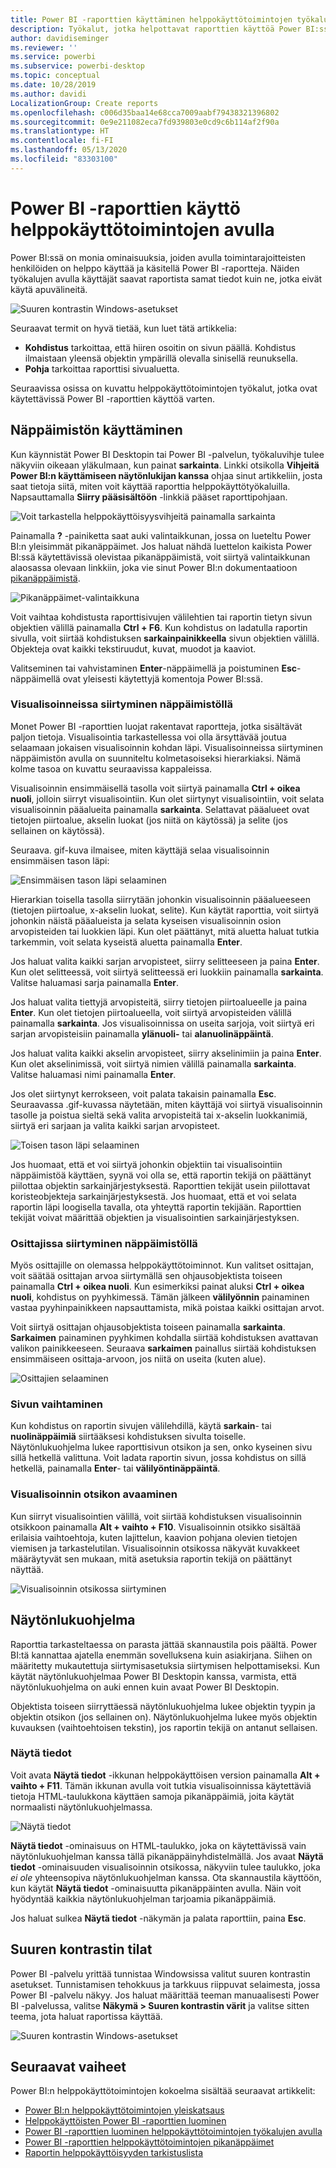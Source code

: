 ```yaml
---
title: Power BI -raporttien käyttäminen helppokäyttötoimintojen työkalujen avulla
description: Työkalut, jotka helpottavat raporttien käyttöä Power BI:ssä
author: davidiseminger
ms.reviewer: ''
ms.service: powerbi
ms.subservice: powerbi-desktop
ms.topic: conceptual
ms.date: 10/28/2019
ms.author: davidi
LocalizationGroup: Create reports
ms.openlocfilehash: c006d35baa14e68cca7009aabf79438321396802
ms.sourcegitcommit: 0e9e211082eca7fd939803e0cd9c6b114af2f90a
ms.translationtype: HT
ms.contentlocale: fi-FI
ms.lasthandoff: 05/13/2020
ms.locfileid: "83303100"
---
```

# <a name="consume-power-bi-reports-by-using-accessibility-features"></a>Power BI -raporttien käyttö helppokäyttötoimintojen avulla
Power BI:ssä on monia ominaisuuksia, joiden avulla toimintarajoitteisten henkilöiden on helppo käyttää ja käsitellä Power BI -raportteja. Näiden työkalujen avulla käyttäjät saavat raportista samat tiedot kuin ne, jotka eivät käytä apuvälineitä.

![Suuren kontrastin Windows-asetukset](media/desktop-accessibility/accessibility-consuming-tools-01.png)

Seuraavat termit on hyvä tietää, kun luet tätä artikkelia:

* **Kohdistus** tarkoittaa, että hiiren osoitin on sivun päällä. Kohdistus ilmaistaan yleensä objektin ympärillä olevalla sinisellä reunuksella.
* **Pohja** tarkoittaa raporttisi sivualuetta.

Seuraavissa osissa on kuvattu helppokäyttötoimintojen työkalut, jotka ovat käytettävissä Power BI -raporttien käyttöä varten.

## <a name="keyboard-navigation"></a>Näppäimistön käyttäminen

Kun käynnistät Power BI Desktopin tai Power BI -palvelun, työkaluvihje tulee näkyviin oikeaan yläkulmaan, kun painat **sarkainta**. Linkki otsikolla **Vihjeitä Power BI:n käyttämiseen näytönlukijan kanssa** ohjaa sinut artikkeliin, josta saat tietoja siitä, miten voit käyttää raporttia helppokäyttötyökaluilla. Napsauttamalla **Siirry pääsisältöön** -linkkiä pääset raporttipohjaan.

![Voit tarkastella helppokäyttöisyysvihjeitä painamalla sarkainta](media/desktop-accessibility/accessibility-consuming-tools-02.png)

Painamalla **?** -painiketta saat auki valintaikkunan, jossa on lueteltu Power BI:n yleisimmät pikanäppäimet. Jos haluat nähdä luettelon kaikista Power BI:ssä käytettävissä olevistaa pikanäppäimistä, voit siirtyä valintaikkunan alaosassa olevaan linkkiin, joka vie sinut Power BI:n dokumentaatioon [pikanäppäimistä](desktop-accessibility-keyboard-shortcuts.md).

![Pikanäppäimet-valintaikkuna](media/desktop-accessibility/accessibility-consuming-tools-03.png)

Voit vaihtaa kohdistusta raporttisivujen välilehtien tai raportin tietyn sivun objektien välillä painamalla **Ctrl + F6**. Kun kohdistus on ladatulla raportin sivulla, voit siirtää kohdistuksen **sarkainpainikkeella** sivun objektien välillä. Objekteja ovat kaikki tekstiruudut, kuvat, muodot ja kaaviot. 

Valitseminen tai vahvistaminen **Enter**-näppäimellä ja poistuminen **Esc**-näppäimellä ovat yleisesti käytettyjä komentoja Power BI:ssä.

### <a name="keyboard-navigation-for-visuals"></a>Visualisoinneissa siirtyminen näppäimistöllä

Monet Power BI -raporttien luojat rakentavat raportteja, jotka sisältävät paljon tietoja. Visualisointia tarkastellessa voi olla ärsyttävää joutua selaamaan jokaisen visualisoinnin kohdan läpi. Visualisoinneissa siirtyminen näppäimistön avulla on suunniteltu kolmetasoiseksi hierarkiaksi. Nämä kolme tasoa on kuvattu seuraavissa kappaleissa.

Visualisoinnin ensimmäisellä tasolla voit siirtyä painamalla **Ctrl + oikea nuoli**, jolloin siirryt visualisointiin. Kun olet siirtynyt visualisointiin, voit selata visualisoinnin pääalueita painamalla **sarkainta**. Selattavat pääalueet ovat tietojen piirtoalue, akselin luokat (jos niitä on käytössä) ja selite (jos sellainen on käytössä).

Seuraava. gif-kuva ilmaisee, miten käyttäjä selaa visualisoinnin ensimmäisen tason läpi:

![Ensimmäisen tason läpi selaaminen](media/desktop-accessibility/accessibility-consuming-tools-04.gif)

Hierarkian toisella tasolla siirrytään johonkin visualisoinnin pääalueeseen (tietojen piirtoalue, x-akselin luokat, selite). Kun käytät raporttia, voit siirtyä johonkin näistä pääalueista ja selata kyseisen visualisoinnin osion arvopisteiden tai luokkien läpi. Kun olet päättänyt, mitä aluetta haluat tutkia tarkemmin, voit selata kyseistä aluetta painamalla **Enter**.

Jos haluat valita kaikki sarjan arvopisteet, siirry selitteeseen ja paina **Enter**. Kun olet selitteessä, voit siirtyä selitteessä eri luokkiin painamalla **sarkainta**. Valitse haluamasi sarja painamalla **Enter**.

Jos haluat valita tiettyjä arvopisteitä, siirry tietojen piirtoalueelle ja paina **Enter**. Kun olet tietojen piirtoalueella, voit siirtyä arvopisteiden välillä painamalla **sarkainta**. Jos visualisoinnissa on useita sarjoja, voit siirtyä eri sarjan arvopisteisiin painamalla **ylänuoli-** tai **alanuolinäppäintä**.

Jos haluat valita kaikki akselin arvopisteet, siirry akselinimiin ja paina **Enter**. Kun olet akselinimissä, voit siirtyä nimien välillä painamalla **sarkainta**. Valitse haluamasi nimi painamalla **Enter**.

Jos olet siirtynyt kerrokseen, voit palata takaisin painamalla **Esc**. Seuraavassa .gif-kuvassa näytetään, miten käyttäjä voi siirtyä visualisoinnin tasolle ja poistua sieltä sekä valita arvopisteitä tai x-akselin luokkanimiä, siirtyä eri sarjaan ja valita kaikki sarjan arvopisteet.

![Toisen tason läpi selaaminen](media/desktop-accessibility/accessibility-consuming-tools-05.gif)

Jos huomaat, että et voi siirtyä johonkin objektiin tai visualisointiin näppäimistöä käyttäen, syynä voi olla se, että raportin tekijä on päättänyt piilottaa objektin sarkainjärjestyksestä. Raporttien tekijät usein piilottavat koristeobjekteja sarkainjärjestyksestä. Jos huomaat, että et voi selata raportin läpi loogisella tavalla, ota yhteyttä raportin tekijään. Raporttien tekijät voivat määrittää objektien ja visualisointien sarkainjärjestyksen.

### <a name="keyboard-navigation-for-slicers"></a>Osittajissa siirtyminen näppäimistöllä

Myös osittajille on olemassa helppokäyttötoiminnot. Kun valitset osittajan, voit säätää osittajan arvoa siirtymällä sen ohjausobjektista toiseen painamalla **Ctrl + oikea nuoli**. Kun esimerkiksi painat aluksi **Ctrl + oikea nuoli**, kohdistus on pyyhkimessä. Tämän jälkeen **välilyönnin** painaminen vastaa pyyhinpainikkeen napsauttamista, mikä poistaa kaikki osittajan arvot.

Voit siirtyä osittajan ohjausobjektista toiseen painamalla **sarkainta**. **Sarkaimen** painaminen pyyhkimen kohdalla siirtää kohdistuksen avattavan valikon painikkeeseen. Seuraava **sarkaimen** painallus siirtää kohdistuksen ensimmäiseen osittaja-arvoon, jos niitä on useita (kuten alue).

![Osittajien selaaminen](media/desktop-accessibility/accessibility-consuming-tools-06.png)

### <a name="switching-pages"></a>Sivun vaihtaminen

Kun kohdistus on raportin sivujen välilehdillä, käytä **sarkain**- tai **nuolinäppäimiä** siirtääksesi kohdistuksen sivulta toiselle. Näytönlukuohjelma lukee raporttisivun otsikon ja sen, onko kyseinen sivu sillä hetkellä valittuna. Voit ladata raportin sivun, jossa kohdistus on sillä hetkellä, painamalla **Enter**- tai **välilyöntinäppäintä**.

### <a name="accessing-the-visual-header"></a>Visualisoinnin otsikon avaaminen
Kun siirryt visualisointien välillä, voit siirtää kohdistuksen visualisoinnin otsikkoon painamalla **Alt + vaihto + F10**. Visualisoinnin otsikko sisältää erilaisia vaihtoehtoja, kuten lajittelun, kaavion pohjana olevien tietojen viemisen ja tarkastelutilan. Visualisoinnin otsikossa näkyvät kuvakkeet määräytyvät sen mukaan, mitä asetuksia raportin tekijä on päättänyt näyttää.

![Visualisoinnin otsikossa siirtyminen](media/desktop-accessibility/accessibility-consuming-tools-07.png)

## <a name="screen-reader"></a>Näytönlukuohjelma

Raporttia tarkasteltaessa on parasta jättää skannaustila pois päältä. Power BI:tä kannattaa ajatella enemmän sovelluksena kuin asiakirjana. Siihen on määritetty mukautettuja siirtymisasetuksia siirtymisen helpottamiseksi. Kun käytät näytönlukuohjelmaa Power BI Desktopin kanssa, varmista, että näytönlukuohjelma on auki ennen kuin avaat Power BI Desktopin.

Objektista toiseen siirryttäessä näytönlukuohjelma lukee objektin tyypin ja objektin otsikon (jos sellainen on). Näytönlukuohjelma lukee myös objektin kuvauksen (vaihtoehtoisen tekstin), jos raportin tekijä on antanut sellaisen.

### <a name="show-data"></a>Näytä tiedot
Voit avata **Näytä tiedot** -ikkunan helppokäyttöisen version painamalla **Alt + vaihto + F11**. Tämän ikkunan avulla voit tutkia visualisoinnissa käytettäviä tietoja HTML-taulukkona käyttäen samoja pikanäppäimiä, joita käytät normaalisti näytönlukuohjelmassa.

![Näytä tiedot](media/desktop-accessibility/accessibility-04.png)

**Näytä tiedot** -ominaisuus on HTML-taulukko, joka on käytettävissä vain näytönlukuohjelman kanssa tällä pikanäppäinyhdistelmällä. Jos avaat **Näytä tiedot** -ominaisuuden visualisoinnin otsikossa, näkyviin tulee taulukko, joka *ei ole* yhteensopiva näytönlukuohjelman kanssa.  Ota skannaustila käyttöön, kun käytät **Näytä tiedot** -ominaisuutta pikanäppäinten avulla. Näin voit hyödyntää kaikkia näytönlukuohjelman tarjoamia pikanäppäimiä.

Jos haluat sulkea **Näytä tiedot** -näkymän ja palata raporttiin, paina **Esc**.

## <a name="high-contrast-modes"></a>Suuren kontrastin tilat

Power BI -palvelu yrittää tunnistaa Windowsissa valitut suuren kontrastin asetukset. Tunnistamisen tehokkuus ja tarkkuus riippuvat selaimesta, jossa Power BI -palvelu näkyy. Jos haluat määrittää teeman manuaalisesti Power BI -palvelussa, valitse **Näkymä > Suuren kontrastin värit** ja valitse sitten teema, jota haluat raportissa käyttää.

![Suuren kontrastin Windows-asetukset](media/desktop-accessibility/accessibility-consuming-tools-01.png)


## <a name="next-steps"></a>Seuraavat vaiheet

Power BI:n helppokäyttötoimintojen kokoelma sisältää seuraavat artikkelit:

* [Power BI:n helppokäyttötoimintojen yleiskatsaus](desktop-accessibility-overview.md) 
* [Helppokäyttöisten Power BI -raporttien luominen](desktop-accessibility-creating-reports.md) 
* [Power BI -raporttien luominen helppokäyttötoimintojen työkalujen avulla](desktop-accessibility-creating-tools.md)
* [Power BI -raporttien helppokäyttötoimintojen pikanäppäimet](desktop-accessibility-keyboard-shortcuts.md)
* [Raportin helppokäyttöisyyden tarkistuslista](desktop-accessibility-creating-reports.md#report-accessibility-checklist)


